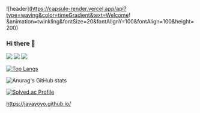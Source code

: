 ![header](https://capsule-render.vercel.app/api?type=waving&color=timeGradient&text=Welcome! &animation=twinkling&fontSize=20&fontAlignY=100&fontAlign=100&height=200)





### Hi there 👋 

<!--
**javayoyo/javayoyo** is a ✨ _special_ ✨ repository because its `README.md` (this file) appears on your GitHub profile.

Here are some ideas to get you started:

- 🔭 I’m currently working on ...
- 🌱 I’m currently learning ...
- 👯 I’m looking to collaborate on ...
- 🤔 I’m looking for help with ...
- 💬 Ask me about ...
- 📫 How to reach me: ...
- 😄 Pronouns: ...
- ⚡ Fun fact: ...
-->


<img src="https://img.shields.io/badge/Java-007396?style=flat-square&logo=Java&logoColor=white">
<img src="https://img.shields.io/badge/HTML-0094F5?style=flat-square&logo=HTML&logoColor=white">
<img src="https://img.shields.io/badge/CSS-006600?style=flat-square&logo=CSS&logoColor=white">

[![Top Langs](https://github-readme-stats.vercel.app/api/top-langs/?username=javayoyo&layout=compact)](https://github.com/javayoyo/github-readme-stats)


![Anurag's GitHub stats](https://github-readme-stats.vercel.app/api?username=javayoyo&show_icons=true&theme=radical)





[![Solved.ac Profile](http://mazassumnida.wtf/api/generate_badge?boj=javayoyo)](https://solved.ac/javayoyo)<br/>

https://javayoyo.github.io/
